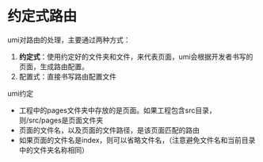 # 约定式路由

umi对路由的处理，主要通过两种方式：

1. **约定式**：使用约定好的文件夹和文件，来代表页面，umi会根据开发者书写的页面，生成路由配置。
2. 配置式：直接书写路由配置文件

umi约定
+ 工程中的pages文件夹中存放的是页面。如果工程包含src目录，则/src/pages是页面文件夹
+ 页面的文件名，以及页面的文件路径，是该页面匹配的路由
+ 如果页面的文件名是index，则可以省略文件名，（注意避免文件名和当前目录中的文件夹名称相同）